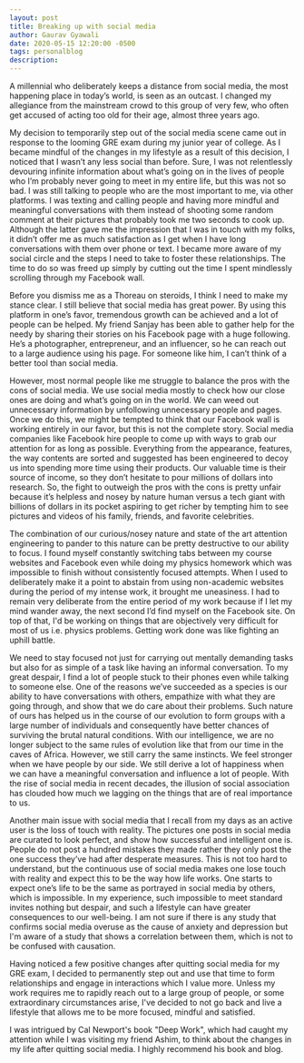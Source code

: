 ```yaml
---
layout: post
title: Breaking up with social media
author: Gaurav Gyawali
date: 2020-05-15 12:20:00 -0500
tags: personalblog
description: 
---
```


A millennial who deliberately keeps a distance from social media, the most happening place in today’s world, is seen as an outcast. I changed my allegiance from the mainstream crowd to this group of very few, who often get accused of acting too old for their age, almost three years ago. 

My decision to temporarily step out of the social media scene came out in response to the looming GRE exam during my junior year of college. As I became mindful of the changes in my lifestyle as a result of this decision, I noticed that I wasn’t any less social than before. Sure, I was not relentlessly devouring infinite information about what’s going on in the lives of people who I’m probably never going to meet in my entire life, but this was not so bad. I was still talking to people who are the most important to me, via other platforms. I was texting and calling people and having more mindful and meaningful conversations with them instead of shooting some random comment at their pictures that probably took me two seconds to cook up. Although the latter gave me the impression that I was in touch with my folks, it didn’t offer me as much satisfaction as I get when I have long conversations with them over phone or text. I became more aware of my social circle and the steps I need to take to foster these relationships. The time to do so was freed up simply by cutting out the time I spent mindlessly scrolling through my Facebook wall.

Before you dismiss me as a Thoreau on steroids, I think I need to make my stance clear. I still believe that social media has great power. By using this platform in one’s favor, tremendous growth can be achieved and a lot of people can be helped. My friend Sanjay has been able to gather help for the needy by sharing their stories on his Facebook page with a huge following. He’s a photographer, entrepreneur, and an influencer, so he can reach out to a large audience using his page. For someone like him, I can’t think of a better tool than social media.

However, most normal people like me struggle to balance the pros with the cons of social media. We use social media mostly to check how our close ones are doing and what’s going on in the world. We can weed out unnecessary information by unfollowing unnecessary people and pages. Once we do this, we might be tempted to think that our Facebook wall is working entirely in our favor, but this is not the complete story. Social media companies like Facebook hire people to come up with ways to grab our attention for as long as possible. Everything from the appearance, features, the way contents are sorted and suggested has been engineered to decoy us into spending more time using their products. Our valuable time is their source of income, so they don’t hesitate to pour millions of dollars into research. So, the fight to outweigh the pros with the cons is pretty unfair because it’s helpless and nosey by nature human versus a tech giant with billions of dollars in its pocket aspiring to get richer by tempting him to see pictures and videos of his family, friends, and favorite celebrities.

The combination of our curious/nosey nature and state of the art attention engineering to pander to this nature can be pretty destructive to our ability to focus. I found myself constantly switching tabs between my course websites and Facebook even while doing my physics homework which was impossible to finish without consistently focused attempts. When I used to deliberately make it a point to abstain from using non-academic websites during the period of my intense work, it brought me uneasiness. I had to remain very deliberate from the entire period of my work because if I let my mind wander away, the next second I’d find myself on the Facebook site. On top of that, I'd be working on things that are objectively very difficult for most of us i.e. physics problems. Getting work done was like fighting an uphill battle.

We need to stay focused not just for carrying out mentally demanding tasks but also for as simple of a task like having an informal conversation. To my great despair, I find a lot of people stuck to their phones even while talking to someone else. One of the reasons we’ve succeeded as a species is our ability to have conversations with others, empathize with what they are going through, and show that we do care about their problems. Such nature of ours has helped us in the course of our evolution to form groups with a large number of individuals and consequently have better chances of surviving the brutal natural conditions. With our intelligence, we are no longer subject to the same rules of evolution like that from our time in the caves of Africa. However, we still carry the same instincts. We feel stronger when we have people by our side. We still derive a lot of happiness when we can have a meaningful conversation and influence a lot of people. With the rise of social media in recent decades, the illusion of social association has clouded how much we lagging on the things that are of real importance to us.

Another main issue with social media that I recall from my days as an active user is the loss of touch with reality. The pictures one posts in social media are curated to look perfect, and show how successful and intelligent one is. People do not post a hundred mistakes they made rather they only post the one success they’ve had after desperate measures. This is not too hard to understand, but the continuous use of social media makes one lose touch with reality and expect this to be the way how life works. One starts to expect one’s life to be the same as portrayed in social media by others, which is impossible. In my experience, such impossible to meet standard invites nothing but despair, and such a lifestyle can have greater consequences to our well-being. I am not sure if there is any study that confirms social media overuse as the cause of anxiety and depression but I'm aware of a study that shows a correlation between them, which is not to be confused with causation. 

Having noticed a few positive changes after quitting social media for my GRE exam, I decided to permanently step out and use that time to form relationships and engage in interactions which I value more. Unless my work requires me to rapidly reach out to a large group of people, or some extraordinary circumstances arise, I've decided to not go back and live a lifestyle that allows me to be more focused, mindful and satisfied.

I was intrigued by Cal Newport's book "Deep Work", which had caught my attention while I was visiting my friend Ashim, to think about the changes in my life after quitting social media. I highly recommend his book and blog.

